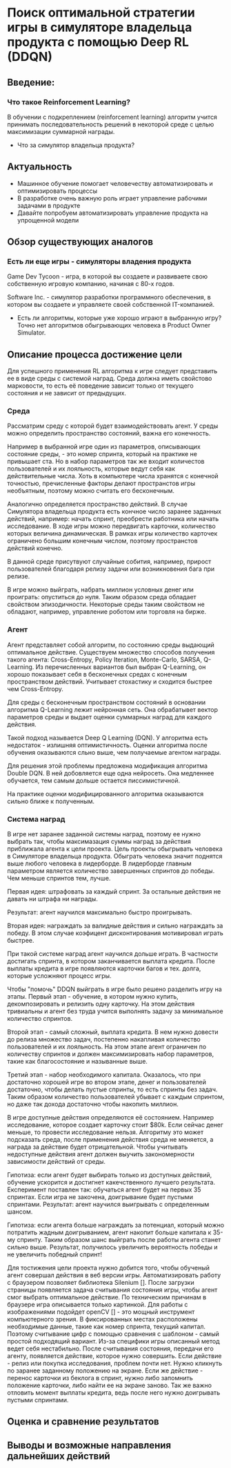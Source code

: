 # Поиск оптимальной стратегии игры в симуляторе владельца продукта с помощью Deep RL (DDQN)
<!-- Применение DDQN в симуляторе владельца продукта: оптимизация стратегий с помощью обучения с подкреплением (Chat GPT 4 version)-->

## Введение:

### Что такое Reinforcement Learning?

В обучении с подкреплением (reinforcement learning)
алгоритм учится 
принимать последовательность решений
в некоторой среде 
с целью максимизации суммарной награды.

* Что за симулятор владельца продукта?



## Актуальность

* Машинное обучение помогает человечеству автоматизировать и оптимизировать процессы
* В разработке очень важную роль играет управление рабочими задачами в продукте
* Давайте попробуем автоматизировать управление продукта на упрощенной модели

## Обзор существующих аналогов

### Есть ли еще игры - симуляторы владения продукта
Game Dev Tycoon - игра, в которой вы создаете и развиваете свою собственную игровую компанию, начиная с 80-х годов.
<!--- Создается множество игр. Сами игры описыаются характеристиками тема, жанр, масштаб, технологии -->
Software Inc. - симулятор разработки программного обеспечения, в котором вы создаете и управляете своей собственной IT-компанией.
<!-- Очень сильный упор на реализм. -->

* Есть ли алгоритмы, которые уже хорошо играют в выбранную игру?
Точно нет алгоритмов обыгрывающих человека в Product Owner Simulator.

## Описание процесса достижение цели

Для успешного применения RL алгоритма к игре следует представить ее в виде среды с системой наград.
Среда должна иметь свойстово марковости, то есть её поведение зависит только от текущего состояния и не зависит от предыдущих.

### Среда
Рассматрим среду с которой будет взаимодействовать агент.
У среды можно определить пространство состояний, важна его конечность.
<!-- Скачек от пространства состояний к параметрам -->
Например в выбранной игре один из параметров, описывающих состояние среды, - это номер спринта, который на практике не привышает ста.
Но в набор параметров так же входит количестов пользователей и их лояльность, которые ведут себя как действительные числа.
Хоть в компьютере числа хранятся с конечной точностью, пречисленные факторы делают пространстов игры необъятным, поэтому можно считать его бесконечным.

Аналогично определяется пространство действий.
В случае Симулятора владельца продукта есть кончное число заранее заданных действий, например: начать спринт, преобрести работника или начать исследование.
В ходе игры можно передвигать карточки, количество которых величина динамическая.
В рамках игры количество карточек ограничено большим конечным числом, поэтому пространстов действий конечно.

В данной среде присутвуют случайные собития, например, прирост пользователей благодаря релизу задачи или возникновения бага при релизе.

В игре можно выйграть, набрать миллион условных денег или проиграть: опуститься до нуля.
Таким образом среда обладает свойством эпизодичности.
Некоторые среды таким свойством не обладают, например, управление роботом или торговля на бирже.

### Агент

Агент представляет собой алгоритм, по состоянию среды выдающий оптимальное действие.
Существуем множество способов получения такого агента: Cross-Entropy, Policy Iteration, Monte-Carlo, SARSA, Q-Learning. <!-- Ссылка на ods.ai -->
Из перечисленных вариантов был выбран Q-Learning, он хорошо показывает себя в бесконечных средах с конечным пространством действий.
Учитывает стохастику и сходится быстрее чем Cross-Entropy.
<!-- Алгоритм не учитывает эпизодичность среды, это может замедлить обучени алгоритма, но не повлияет на его сходимость. -->

Для среды с бесконечным пространством состояний в основании алгоритма Q-Learning лежит нейронная сеть.
Она обрабатывет вектор параметров среды и выдает оценки суммарных наград для каждого действия.

<!-- Функция ошибки, на которой учится сеть -->

Такой подход называется Deep Q Learning (DQN). <!-- Есть ли статьи про DQN -->
У алгоритма есть недостаток - излишняя оптимистичность.
Оценки алгоритма после обучения оказываются сльно выше, чем получаемые агентом награды.

Для решения этой проблемы предложена модификация алгоритма Double DQN.
В ней добовляется еще одна нейросеть.
Она медленнее обучается, тем самым дольше остается писсимистичной.

<!-- Модифицированная функция ошибки -->

На практике оценки модифицированного алгоритма оказываются сильно ближе к полученным. <!-- Ссылка на статью -->

### Система наград

В игре нет заранее заданной системы наград, поэтому ее нужно выбрать так, чтобы максимазация суммы наград за действия приближала агента к цели проекта.
Цель проекты обыгрывать человека в Симуляторе владельца продукта.
Обыграть человека значит поднятся выше любого человека в лидерборде.
В лидерборде главным параметром является количество завершенных спринтов до победы.
Чем меньше спринтов тем, лучше.

Первая идея: штрафовать за каждый спринт.
За остальные действия не давать ни штрафа ни награды.

Результат: агент научился максимально быстро проигрывать.

Вторая идея: награждать за валидные действия и сильно награждать за победу.
В этом случае коэфицент дисконтирования мотивировал играть быстрее.

<!-- Не сходилось, но играл дольше -->
При такой системе наград агент научился дольше играть.
В частности достигать спринта, в котором заканчивается выплата кредита.
После выплаты кредита в игре появляются карточки багов и тех. долга, которые усложняют процесс игры.

<!-- Разделить игру на этапы; Главный инсайт - спамить спринты в конце -->
Чтобы "помочь" DDQN выйграть в игре было решено разделить игру на этапы.
Первый этап - обучение, в котором нужно купить, декомпозировать и релизить одну карточку.
На этом действия тривиальны и агент без труда учится выполнять задачу за минимальное количество спринтов.

Второй этап - самый сложный, выплата кредита. В нем нужно довести до релиза множество задач, постепенно накапливая количество пользователей и их лояльность.
На этом этапе агент ограничен по количеству спринтов и должен максимизировать набор параметров, такие как благосостояние и называнные выше.

Третий этап - набор необходимого капитала.
Оказалось, что при достаточно хорошей игре во втором этапе, денег и пользователей достаточно, чтобы делать пустые спринты, то есть спринты без задач.
Таким образом количество пользователей убывает с каждым спринтом, но даже так дохода достаточно чтобы накопить миллион.

<!-- Запретить не валдиные действия -->
В игре доступные действия определяются её состоянием.
Например исследование, которое создает карточку стоит $80k.
Если сейчас денег меньше, то провести исследование нельзя.
Алгоритму это может подсказать среда, после применения действия среда не меняется, а награда за действие будет отрицательной.
Чтобы учитывать недоступные действия агент должен выучить закономерности зависимости действий от среды.

Гипотиза: если агент будет выбирать только из доступных действий, обучение ускорится и достигнет какечственного лучшего результата.
Експеримент поставлен так: обучаться агент будет на первых 35 спринтах.
Если игра не закочена, доигрывание будет пустыми спринтами.
Результат: агент научился выигрывать с определенным шансом.
<!-- Есть картинка! -->

<!-- Поменяли систему наград -->
Гипотиза: если агента больше награждать за потенциал, который можно потратить жадным доигрыванием, агент накопит больше капитала к 35-му спринту.
Таким образом шанс выйграть после работы агента станет сильно выше.
Результат, получилось увеличить вероятность победы и не увеличить победный спринт!
<!-- Есть данные -->

<!-- Попадание в лидерборд -->
Для тостижения цели проекта нужно добится того, чтобы обученый агент совершал действия в веб версии игры.
Автоматизировать работу с браузером позволяет библиотека Silenium [<!-- Ссылка -->].
После загрузки страницы появляется задача считывания состояния игры, чтобы агент смог выбрать оптимальное действие.
По техническим причинам в браузере игра описывается только картинкой.
Для работы с изображениями подойдет openCV [<!-- Ссылка -->] - это мощный инструмент компьютерного зрения.
В фиксированных местах расположены необходимые данные, такие как номер спринта, текущий капитал.
Поэтому считывание цифр с помощью сравнения с шаблоном - самый простой подходящий вариант.
Из-за специфики игры описанный метод ведет себя нестабильно.
После считывания состояния, передачи его агенту, появляется действие, которое нужно совершить.
Если действие - релиз или покупка исследования, проблем почти нет.
Нужно кликнуть по заранее заданному положению на экране.
Если же действие - перенос карточки из беклога в спринт, нужно либо запомнить положение карточки, либо найти ее на экране заново.
Так же важно отловить момент выплаты кредита, ведь после него нужно доигрывать пустыми спринтами.

## Оценка и сравнение результатов

## Выводы и возможные направления дальнейших действий